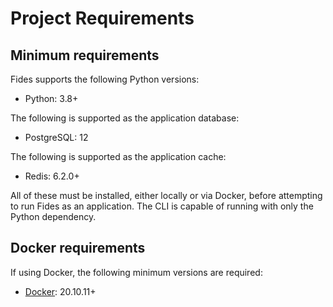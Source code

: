 # Project Requirements

## Minimum requirements

Fides supports the following Python versions:

* Python: 3.8+

The following is supported as the application database:

* PostgreSQL: 12

The following is supported as the application cache:

* Redis: 6.2.0+

All of these must be installed, either locally or via Docker, before attempting to run Fides as an application. The CLI is capable of running with only the Python dependency.

## Docker requirements

If using Docker, the following minimum versions are required:

* [Docker](https://www.docker.com/products/docker-desktop): 20.10.11+
